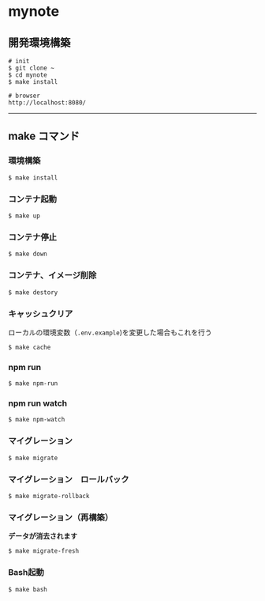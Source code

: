 # mynote

## 開発環境構築

```
# init
$ git clone ~
$ cd mynote
$ make install

# browser
http://localhost:8080/
```

---

## make コマンド

### 環境構築

```
$ make install
```

### コンテナ起動

```
$ make up
```

### コンテナ停止

```
$ make down
```

### コンテナ、イメージ削除

```
$ make destory
```

### キャッシュクリア

ローカルの環境変数（`.env.example`)を変更した場合もこれを行う

```
$ make cache
```

### npm run

```
$ make npm-run
```

### npm run watch

```
$ make npm-watch
```

### マイグレーション

```
$ make migrate
```

### マイグレーション　ロールバック

```
$ make migrate-rollback
```

### マイグレーション（再構築）

**データが消去されます**

```
$ make migrate-fresh
```

### Bash起動

```
$ make bash
```
